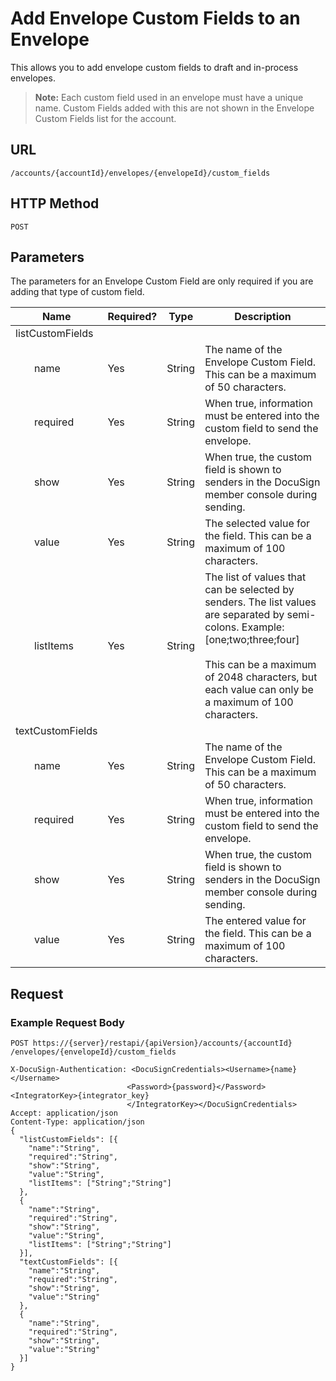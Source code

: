 # Add Envelope Custom Fields to an Envelope

This allows you to add envelope custom fields to draft and in-process envelopes.

> **Note:** Each custom field used in an envelope must have a unique name.
> Custom Fields added with this are not shown in the Envelope Custom Fields list for the account.

## URL

    /accounts/{accountId}/envelopes/{envelopeId}/custom_fields

## HTTP Method

    POST

## Parameters

The parameters for an Envelope Custom Field are only required if you are adding that type of custom field.

|Name|Required?|Type|Description|
|----|---------|----|-----------|
|listCustomFields|||
|&nbsp;&nbsp;&nbsp;&nbsp;&nbsp;&nbsp;&nbsp;name|Yes|String|The name of the Envelope Custom Field. This can be a maximum of 50 characters.|
|&nbsp;&nbsp;&nbsp;&nbsp;&nbsp;&nbsp;&nbsp;required|Yes|String|When true, information must be entered into the custom field to send the envelope.|
|&nbsp;&nbsp;&nbsp;&nbsp;&nbsp;&nbsp;&nbsp;show|Yes|String|When true, the custom field is shown to senders in the DocuSign member console during sending.|
|&nbsp;&nbsp;&nbsp;&nbsp;&nbsp;&nbsp;&nbsp;value|Yes|String|The selected value for the field. This can be a maximum of 100 characters.|
|&nbsp;&nbsp;&nbsp;&nbsp;&nbsp;&nbsp;&nbsp;listItems|Yes|String|The list of values that can be selected by senders. The list values are separated by semi-colons. Example: [one;two;three;four]<br/><br/>This can be a maximum of 2048 characters, but each value can only be a maximum of 100 characters.|
|textCustomFields|||
|&nbsp;&nbsp;&nbsp;&nbsp;&nbsp;&nbsp;&nbsp;name|Yes|String|The name of the Envelope Custom Field. This can be a maximum of 50 characters.|
|&nbsp;&nbsp;&nbsp;&nbsp;&nbsp;&nbsp;&nbsp;required|Yes|String|When true, information must be entered into the custom field to send the envelope.|
|&nbsp;&nbsp;&nbsp;&nbsp;&nbsp;&nbsp;&nbsp;show|Yes|String|When true, the custom field is shown to senders in the DocuSign member console during sending.|
|&nbsp;&nbsp;&nbsp;&nbsp;&nbsp;&nbsp;&nbsp;value|Yes|String|The entered value for the field. This can be a maximum of 100 characters.|

## Request

### Example Request Body

    POST https://{server}/restapi/{apiVersion}/accounts/{accountId}
    /envelopes/{envelopeId}/custom_fields
    
    X-DocuSign-Authentication: <DocuSignCredentials><Username>{name}</Username>
                              <Password>{password}</Password><IntegratorKey>{integrator_key}
                              </IntegratorKey></DocuSignCredentials>
    Accept: application/json
    Content-Type: application/json
    {
      "listCustomFields": [{
        "name":"String",
        "required":"String",
        "show":"String",
        "value":"String",
        "listItems": ["String";"String"]
      },
      {
        "name":"String",
        "required":"String",
        "show":"String",
        "value":"String",
        "listItems": ["String";"String"]
      }],
      "textCustomFields": [{
        "name":"String",
        "required":"String",
        "show":"String",
        "value":"String"
      },
      {
        "name":"String",
        "required":"String",
        "show":"String",
        "value":"String"
      }]
    }
